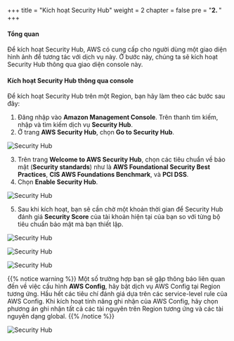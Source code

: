 +++
title = "Kích hoạt Security Hub"
weight = 2
chapter = false
pre = "<b>2. </b>"
+++

#### Tổng quan

Để kích hoạt Security Hub, AWS có cung cấp cho người dùng một giao diện hình ảnh để tương tác với dịch vụ này. Ở bước này, chúng ta sẽ kích hoạt Security Hub thông qua giao diện console này.

#### Kích hoạt Security Hub thông qua console

Để kích hoạt Security Hub trên một Region, bạn hãy làm theo các bước sau đây:

1. Đăng nhập vào **Amazon Management Console**. Trên thanh tìm kiếm, nhập và tìm kiếm dịch vụ **Security Hub**.
2. Ở trang **AWS Security Hub**, chọn **Go to Security Hub**.

![Security Hub](/images/1/2.1-1.png?width=90pc)

3. Trên trang **Welcome to AWS Security Hub**, chọn các tiêu chuẩn về bảo mật (**Security standards**) như là **AWS Foundational Security Best Practices**, **CIS AWS Foundations Benchmark**, và **PCI DSS**.
4. Chọn **Enable Security Hub**.

![Security Hub](/images/1/2.1-2.png?width=90pc)

5. Sau khi kích hoạt, bạn sẽ cần chờ một khoản thời gian để Security Hub đánh giá **Security Score** của tài khoản hiện tại của bạn so với từng bộ tiêu chuẩn bảo mật mà bạn thiết lập.

![Security Hub](/images/1/2.1-3.png?width=90pc)

![Security Hub](/images/1/2.1-4.png?width=90pc)

![Security Hub](/images/1/2.1-5.png?width=90pc)

{{% notice warning %}}
Một số trường hợp bạn sẽ gặp thông báo liên quan đến về việc cấu hình **AWS Config**, hãy bật dịch vụ AWS Config tại Region tương ứng. Hầu hết các tiêu chí đánh giá dựa trên các service-level rule của AWS Config. Khi kích hoạt tính năng ghi nhận của AWS Config, hãy chọn phương án ghi nhận tất cả các tài nguyên trên Region tương ứng và các tài nguyên dạng global.
{{% /notice %}}

![Security Hub](/images/1/2.1-6.png?width=90pc)
